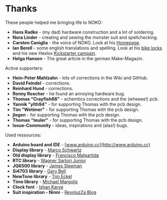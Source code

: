 # Thanks

These people helped me bringing life to NOKO:  
  
- **Hans Radke** - (my dad) hardware construction and a lot of soldering.
- **Nora Linder** - creating and sewing the monster suit and spellchecking.
- **Carsten Caniglia** - the voice of NOKO. Look at his [Homepage](http://www.carstencaniglia.com).  
- **Ian Berell** - some english translations and spelling. Look at his [bike locks](https://twitter.com/sphykeian) and his new Hexlox [Kickstarter campain](https://www.kickstarter.com/projects/hexlox/hexlox-anti-theft-for-saddles-wheels-and-more-made). 
- **Helga Hansen** - The great article in the german Make-Magazin.

Active supporters:  
  
- **Hein-Peter Mahlzahn** - lots of corrections in the Wiki and GitHub.
- **David Feindel** - corrections.  
- **Reinhard Hund** - corrections.  
- **Ronny Roscher** - he found an annoying hardware bug.  
- **Thomas "Crayfish68"** - schemtics corrections and the (wheeee!) pcb.  
- **Yannik "ylth94"** - for supporting Thomas with the pcb design.  
- **Tim "Wetimer"** - for supporting Thomas with the pcb design.  
- **jlegen** - for supporting Thomas with the pcb design.  
- **Thomas "teuler"** - for supporting Thomas with the pcb design.  
- **Issue-Community** - ideas, inspirations and (alas!) bugs.  

Used ressources:  

- **Arduino board and IDE** - [www.arduino.cc](http://www.arduino.cc)  
- **Display library** - [Marco Schwartz](https://github.com/marcoschwartz/LiquidCrystal_I2C)  
- **Old display library** - [Francisco Malpartida](https://bitbucket.org/fmalpartida/new-liquidcrystal/wiki/Home)  
- **RTC library** - [Wagner Sartori Junior](https://github.com/trunet/DS3231RTC)   
- **JQ6500 library** - [James Sleeman](https://github.com/sleemanj/JQ6500_Serial)  
- **Si4703 library** - [Gary Bell](https://github.com/whiteneon/Si4703_FMRadio)     
- **NewTone library** - [Tim Eckel](https://bitbucket.org/teckel12/arduino-new-tone/wiki/Home)  
- **Time library** - [Michael Margolis](https://github.com/michaelmargolis/arduino_time/tree/master/Time)  
- **Clock font** - [Ishan Karve](http://karve.in/?p=59)  
- **Suit inspiration - Ninni** - [RevoluzZa Blog](http://blog.revoluzzza.com/2009/02/25/tutorial-hopw-to-sew-a-revoluzzzionary-monster-wie-man-ein-revoluzzzionares-monster-naht/)  


